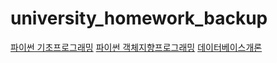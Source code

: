 # university_homework_backup
 [파이썬 기초프로그래밍](https://github.com/yurrrri/university_homework_backup/tree/main/python_basic_programming)
 [파이썬 객체지향프로그래밍](https://github.com/yurrrri/university_homework_backup/tree/main/python_oop_programming)
 [데이터베이스개론](https://github.com/yurrrri/university_homework_backup/tree/main/database)
